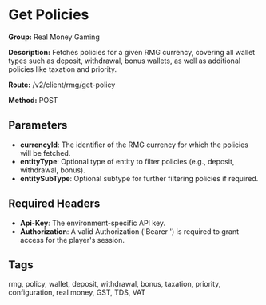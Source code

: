 # Get Policies

**Group:** Real Money Gaming

**Description:** Fetches policies for a given RMG currency, covering all wallet types such as deposit, withdrawal, bonus wallets, as well as additional policies like taxation and priority.

**Route:** /v2/client/rmg/get-policy

**Method:** POST

## Parameters

- **currencyId**: The identifier of the RMG currency for which the policies will be fetched.
- **entityType**: Optional type of entity to filter policies (e.g., deposit, withdrawal, bonus).
- **entitySubType**: Optional subtype for further filtering policies if required.

## Required Headers

- **Api-Key**: The environment-specific API key.
- **Authorization**: A valid Authorization ('Bearer <token>') is required to grant access for the player's session.

## Tags

rmg, policy, wallet, deposit, withdrawal, bonus, taxation, priority, configuration, real money, GST, TDS, VAT
